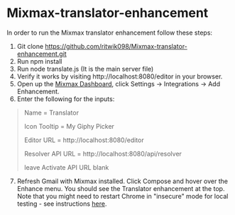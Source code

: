 # Mixmax-translator-enhancement

In order to run the Mixmax translator enhancement follow these steps:

1. Git clone https://github.com/ritwik098/Mixmax-translator-enhancement.git
2. Run npm install
3. Run node translate.js (It is the main server file)
4. Verify it works by visiting http://localhost:8080/editor in your browser.
5. Open up the [Mixmax Dashboard], click Settings -> Integrations -> Add Enhancement.
6. Enter the following for the inputs:
> Name = Translator
>
> Icon Tooltip = My Giphy Picker
>
> Editor URL = http://localhost:8080/editor
>
> Resolver API URL = http://localhost:8080/api/resolver
>
> leave Activate API URL blank

7. Refresh Gmail with Mixmax installed. Click Compose and hover over the Enhance menu. You should see the Translator enhancement at the top. Note that you might need to restart Chrome in "insecure" mode for local testing - see instructions [here].

[Mixmax Dashboard]: <https://app.mixmax.com/dashboard/>
[here]: <http://developer.mixmax.com/docs/variables-in-templates#insecure-content-https-request-blocked-when-develo>
